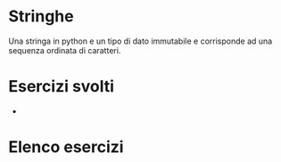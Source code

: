 # Stringhe
Una stringa in python e un tipo di dato immutabile e corrisponde ad una sequenza ordinata di caratteri. 

# Esercizi svolti
- 
# Elenco esercizi 